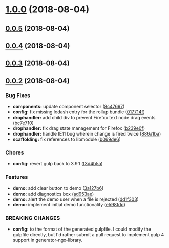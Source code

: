 <a name="1.0.0"></a>
# [1.0.0](https://github.com/pfbrowning/ng-file-drop/compare/v0.0.5...v1.0.0) (2018-08-04)



<a name="0.0.5"></a>
## [0.0.5](https://github.com/pfbrowning/ng-file-drop/compare/v0.0.4...v0.0.5) (2018-08-04)



<a name="0.0.4"></a>
## [0.0.4](https://github.com/pfbrowning/ng-file-drop/compare/v0.0.3...v0.0.4) (2018-08-04)



<a name="0.0.3"></a>
## [0.0.3](https://github.com/pfbrowning/ng-file-drop/compare/v0.0.2...v0.0.3) (2018-08-04)



<a name="0.0.2"></a>
## [0.0.2](https://github.com/pfbrowning/ng-file-drop/compare/8c47697...v0.0.2) (2018-08-04)


### Bug Fixes

* **components:** update component selector ([8c47697](https://github.com/pfbrowning/ng-file-drop/commit/8c47697))
* **config:** fix missing lodash entry for the rollup bundle ([017714f](https://github.com/pfbrowning/ng-file-drop/commit/017714f))
* **drophandler:** add child div to prevent Firefox text node drag events ([bc7e710](https://github.com/pfbrowning/ng-file-drop/commit/bc7e710))
* **drophandler:** fix drag state management for Firefox ([b239e0f](https://github.com/pfbrowning/ng-file-drop/commit/b239e0f))
* **drophandler:** handle IE11 bug wherein change is fired twice ([886a1ba](https://github.com/pfbrowning/ng-file-drop/commit/886a1ba))
* **scaffolding:** fix references to libmodule ([b069de6](https://github.com/pfbrowning/ng-file-drop/commit/b069de6))


### Chores

* **config:** revert gulp back to 3.9.1 ([f3d4b5a](https://github.com/pfbrowning/ng-file-drop/commit/f3d4b5a))


### Features

* **demo:** add clear button to demo ([3a127b6](https://github.com/pfbrowning/ng-file-drop/commit/3a127b6))
* **demo:** add diagnostics box ([ad953ae](https://github.com/pfbrowning/ng-file-drop/commit/ad953ae))
* **demo:** alert the demo user when a file is rejected ([dd1f303](https://github.com/pfbrowning/ng-file-drop/commit/dd1f303))
* **demo:** implement initial demo functionality ([e598fdd](https://github.com/pfbrowning/ng-file-drop/commit/e598fdd))


### BREAKING CHANGES

* **config:** to the format of the generated gulpfile.
I could modify the gulpfile directly, but I'd rather submit a pull
request to implement gulp 4 support in generator-ngx-library.



